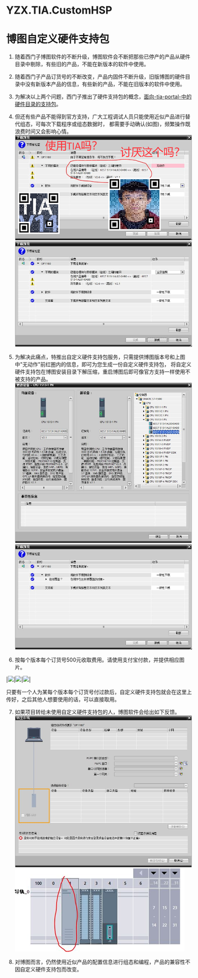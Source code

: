 ﻿# YZX.TIA.CustomHSP
# 博图自定义硬件支持包

1. 随着西门子博图软件的不断升级，博图软件会不断把那些已停产的产品从硬件目录中剔除，有些旧的产品，不能在新版本的软件中使用。 

2. 随着西门子产品订货号的不断改变，产品内固件不断升级，旧版博图的硬件目录中没有新版本产品的信息，有些新的产品，不能在旧版本的软件中使用。

3. 为解决以上两个问题，西门子推出了硬件支持包的概念，[面向-tia-portal-中的硬件目录的支持包](https://support.industry.siemens.com/cs/document/72341852/%E9%9D%A2%E5%90%91-tia-portal-%E4%B8%AD%E7%A1%AC%E4%BB%B6%E7%9B%AE%E5%BD%95%E7%9A%84%E6%94%AF%E6%8C%81%E5%8C%85-(hsp)?dti=0&lc=zh-CN)。

4. 但还有些产品不能得到官方支持，广大工程调试人员只能使用近似产品进行替代组态，可每次下载程序或组态数据时，
   都需要手动确认(如图)，频繁操作既浪费时间又会影响心情。
![](https://github.com/yanzixiang/YZX.TIA.CustomHSP/blob/master/images/%E6%97%A0%E5%8A%A8%E4%BD%9C.png?raw=true)
![](https://github.com/yanzixiang/YZX.TIA.CustomHSP/blob/master/images/%E5%85%A8%E9%83%A8%E6%8E%A5%E5%8F%97.jpg?raw=true)

5. 为解决此痛点，特推出自定义硬件支持包服务，只需提供博图版本号和上图中"无动作"前红圏内的信息，即可为您生成一份自定义硬件支持包，
   将自定义硬件支持包在博图安装目录下解压缩，重启博图后即可像官方支持一样使用不被支持的产品。
![](https://github.com/yanzixiang/YZX.TIA.CustomHSP/blob/master/images/%E6%9B%B4%E6%8D%A2%E8%AE%BE%E5%A4%87.jpg?raw=true)
![](https://github.com/yanzixiang/YZX.TIA.CustomHSP/blob/master/images/%E4%B8%80%E8%87%B4%E6%80%A7%E4%B8%8B%E8%BD%BD.jpg?raw=true) 

6. 按每个版本每个订货号500元收取费用。请使用支付宝付款，并提供相应图片。

|![](https://raw.githubusercontent.com/yanzixiang/ILoveWrittingChineseCharacters/master/SK/weixin.png)|![](https://raw.githubusercontent.com/yanzixiang/ILoveWrittingChineseCharacters/master/SK/891582546.jpg)|![](https://raw.githubusercontent.com/yanzixiang/ILoveWrittingChineseCharacters/master/SK/1580970624.jpg)|

   只要有一个人为某每个版本每个订货号付过款后，自定义硬件支持包就会在这里上传好，之后其他人想要使用的话，可以直接取用。

7. 如果项目转给未使用自定义硬件支持包的人，博图软件会给出如下反馈。
![](https://raw.githubusercontent.com/yanzixiang/YZX.TIA.CustomHSP/master/images/安全登录.jpg)
![](https://raw.githubusercontent.com/yanzixiang/YZX.TIA.CustomHSP/master/images/无信息.jpg)

8. 对博图而言，仍然使用近似产品的配置信息进行组态和编程，产品的兼容性不因自定义硬件支持包而改变。
